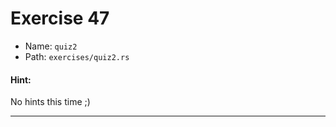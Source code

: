 # Exercise 47

- Name: ```quiz2```
- Path: ```exercises/quiz2.rs```
#### Hint: 

No hints this time ;)


---



